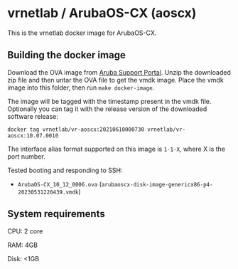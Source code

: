 # vrnetlab / ArubaOS-CX (aoscx)

This is the vrnetlab docker image for ArubaOS-CX.

## Building the docker image

Download the OVA image from [Aruba Support Portal](https://asp.arubanetworks.com/downloads/software/RmlsZTpkOGRiYjc2Ni0wMTdkLTExZWUtYTY3Yi00Zjg4YjUyOWExMzQ%3D). Unzip the downloaded zip file and then untar the OVA file to get the vmdk image.
Place the vmdk image into this folder, then run `make docker-image`.

The image will be tagged with the timestamp present in the vmdk file. Optionally you can tag it with the release version of the downloaded software release:

```
docker tag vrnetlab/vr-aoscx:20210610000730 vrnetlab/vr-aoscx:10.07.0010
```

The interface alias format supported on this image is `1-1-X`, where X is the port number.

Tested booting and responding to SSH:

* `ArubaOS-CX_10_12_0006.ova` (`arubaoscx-disk-image-genericx86-p4-20230531220439.vmdk`)

## System requirements

CPU: 2 core

RAM: 4GB

Disk: <1GB
